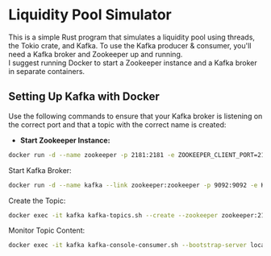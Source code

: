 # Liquidity Pool Simulator

This is a simple Rust program that simulates a liquidity pool using threads, the Tokio crate, and Kafka. To use the Kafka producer & consumer, you'll need a Kafka broker and Zookeeper up and running. 
<br>I suggest running Docker to start a Zookeeper instance and a Kafka broker in separate containers.

## Setting Up Kafka with Docker

Use the following commands to ensure that your Kafka broker is listening on the correct port and that a topic with the correct name is created:

- **Start Zookeeper Instance:**
```bash
docker run -d --name zookeeper -p 2181:2181 -e ZOOKEEPER_CLIENT_PORT=2181 wurstmeister/zookeeper
```

Start Kafka Broker:

```bash
docker run -d --name kafka --link zookeeper:zookeeper -p 9092:9092 -e KAFKA_ADVERTISED_HOST_NAME=localhost -e KAFKA_ADVERTISED_PORT=9092 -e KAFKA_ZOOKEEPER_CONNECT=zookeeper:2181 wurstmeister/kafka
```

Create the Topic:

```bash
docker exec -it kafka kafka-topics.sh --create --zookeeper zookeeper:2181 --replication-factor 1 --partitions 1 --topic test-topic
```
Monitor Topic Content:

```bash
docker exec -it kafka kafka-console-consumer.sh --bootstrap-server localhost:9092 --topic test-topic --from-beginning
```
